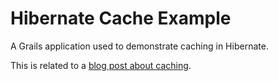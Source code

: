 # Hibernate Cache Example
A Grails application used to demonstrate caching in Hibernate.

This is related to a [blog post about caching](https://www.ceva24.dev/posts/hibernate-grails-caching).
